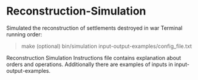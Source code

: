 # Reconstruction-Simulation
Simulated the reconstruction of settlements destroyed in war
Terminal running order:
>make (optional)
>bin/simulation input-output-examples/config_file.txt

Reconstruction Simulation Instructions file contains explanation about orders and operations. Additionally there are examples of inputs in input-output-examples.

